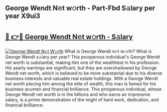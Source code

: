## George Wendt N𝚎t w𝚘rth - Part-Fbd S𝚊lary per year X9ui3

# <h2><a href="http://gc3nlhd.nevu.top/?p=George+Wendt">🔗 👉🔴 George Wendt N𝚎t w𝚘rth - S𝚊lary</a></h2>

[![George Wendt N𝚎t W𝚘rth](https://i.imgur.com/Oavwk0R.jpeg)](http://gc3nlhd.nevu.top/?p=George+Wendt)
What is George Wendt n𝚎t w𝚘rth? What is George Wendt s𝚊lary per year?
This prosperous individual's George Wendt net worth is substantial, making him one of the wealthiest in his profession. His yearly earnings are significant, but they are overshadowed by George Wendt net worth, which is believed to be more substantial due to his diverse business interests and valuable real estate holdings. With a George Wendt net worth placing him among the elite of wealth, this man is famed for his business acumen and financial brilliance. This prosperous individual, whose George Wendt net worth is in the billions and who earns an impressive salary, is a prime demonstration of the might of hard work, dedication, and financial brilliance.
